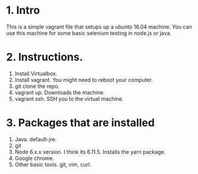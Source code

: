 # 1. Intro

This is a simple vagrant file that setups up a ubunto 16.04 machine. You can use this machine for some basic selenium testing in node.js or java.

# 2. Instructions.

1. Install Virtualbox.
2. Install vagrant. You might need to reboot your computer. 
3. git clone the repo.
4. vagrant up. Downloads the machine.
5. vagrant ssh. SSH you to the virtual machine.

# 3. Packages that are installed

1. Java. default-jre.
2. git
3. Node 6.x.x version. I think its 6.11.5. Installs the yarn package.
4. Google chrome.
5. Other basic tools. git, vim, curl.